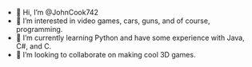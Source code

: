 - 👋 Hi, I’m @JohnCook742
- 👀 I’m interested in video games, cars, guns, and of course, programming.
- 🌱 I’m currently learning Python and have some experience with Java, C#, and C.
- 💞️ I’m looking to collaborate on making cool 3D games.
<!---
- 📫 How to reach me: john.cook742@gmail.com
--->

<!---
JohnCook742/JohnCook742 is a ✨ special ✨ repository because its `README.md` (this file) appears on your GitHub profile.
You can click the Preview link to take a look at your changes.
--->
